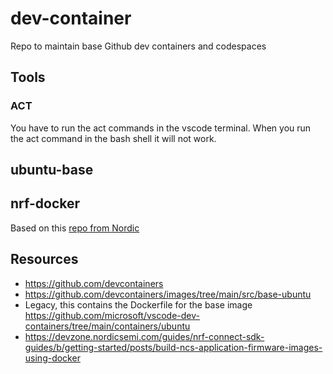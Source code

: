 # dev-container

Repo to maintain base Github dev containers and codespaces

## Tools

### ACT

You have to run the act commands in the vscode terminal. When you run the act command in the bash shell it will not work.

## ubuntu-base

## nrf-docker

Based on this [repo from Nordic](https://github.com/NordicPlayground/nrf-docker)

## Resources

* <https://github.com/devcontainers>
* <https://github.com/devcontainers/images/tree/main/src/base-ubuntu>
* Legacy, this contains the Dockerfile for the base image
   <https://github.com/microsoft/vscode-dev-containers/tree/main/containers/ubuntu>
* <https://devzone.nordicsemi.com/guides/nrf-connect-sdk-guides/b/getting-started/posts/build-ncs-application-firmware-images-using-docker>
